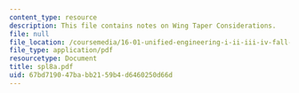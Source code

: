 ```yaml
---
content_type: resource
description: This file contains notes on Wing Taper Considerations.
file: null
file_location: /coursemedia/16-01-unified-engineering-i-ii-iii-iv-fall-2005-spring-2006/67bd719047babb2159b4d6460250d66d_spl8a.pdf
file_type: application/pdf
resourcetype: Document
title: spl8a.pdf
uid: 67bd7190-47ba-bb21-59b4-d6460250d66d
---
```

